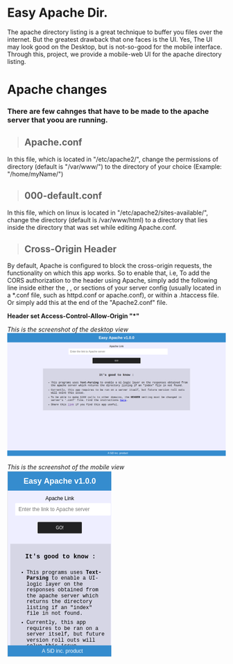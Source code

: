 # Easy Apache Dir.
The apache directory listing is a great technique to buffer you files over the internet. But the greatest drawback that one faces is the UI. Yes, The UI may look good on the Desktop, but is not-so-good for the mobile interface. Through this, project, we provide a mobile-web UI for the apache directory listing.

# Apache changes
### There are few cahnges that have to be made to the apache server that yoou are running.

>## Apache.conf
In this file, which is located in "/etc/apache2/", change the permissions of directory (default is "/var/www/") to the directory of your choice (Example: "/home/myName/")

>## 000-default.conf
In this file, which on linux is located in "/etc/apache2/sites-available/", change the directory (default is /var/www/html) to a directory that lies inside the directory that was set while editing Apache.conf. 

>## Cross-Origin Header
By default, Apache is configured to block the cross-origin requests, the functionality on which this app works. So to enable that, i.e, To add the CORS authorization to the header using Apache, simply add the following line inside either the <Directory>, <Location>, <Files> or <VirtualHost> sections of your server config (usually located in a *.conf file, such as httpd.conf or apache.conf), or within a .htaccess file. Or simply add this at the end of the "Apache2.conf" file.

**Header set Access-Control-Allow-Origin "*"**

*This is the screenshot of the desktop view*
![Desktop View](/desktop.png)

*This is the screenshot of the mobile view*
![Mobile View](/mobile.png)